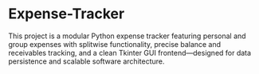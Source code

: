 # Expense-Tracker
This project is a modular Python expense tracker featuring personal and group expenses with splitwise functionality, precise balance and receivables tracking, and a clean Tkinter GUI frontend—designed for data persistence and scalable software architecture.
